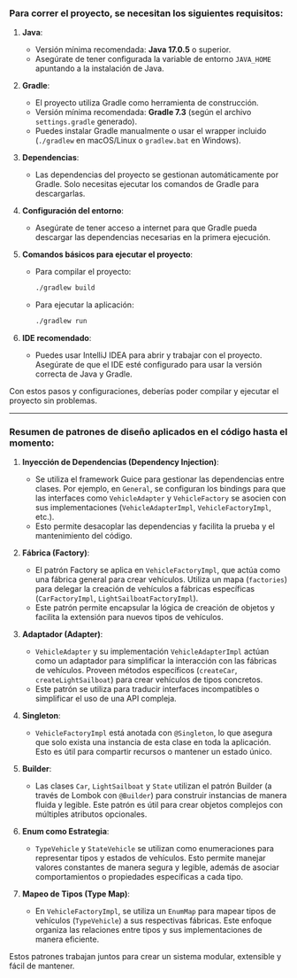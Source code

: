 ### Para correr el proyecto, se necesitan los siguientes requisitos:

1. **Java**:
   - Versión mínima recomendada: **Java 17.0.5** o superior.
   - Asegúrate de tener configurada la variable de entorno `JAVA_HOME` apuntando a la instalación de Java.

2. **Gradle**:
   - El proyecto utiliza Gradle como herramienta de construcción.
   - Versión mínima recomendada: **Gradle 7.3** (según el archivo `settings.gradle` generado).
   - Puedes instalar Gradle manualmente o usar el wrapper incluido (`./gradlew` en macOS/Linux o `gradlew.bat` en Windows).

3. **Dependencias**:
   - Las dependencias del proyecto se gestionan automáticamente por Gradle. Solo necesitas ejecutar los comandos de Gradle para descargarlas.

4. **Configuración del entorno**:
   - Asegúrate de tener acceso a internet para que Gradle pueda descargar las dependencias necesarias en la primera ejecución.

5. **Comandos básicos para ejecutar el proyecto**:
   - Para compilar el proyecto:
     ```bash
     ./gradlew build
     ```
   - Para ejecutar la aplicación:
     ```bash
     ./gradlew run
     ```

6. **IDE recomendado**:
   - Puedes usar IntelliJ IDEA para abrir y trabajar con el proyecto. Asegúrate de que el IDE esté configurado para usar la versión correcta de Java y Gradle.

Con estos pasos y configuraciones, deberías poder compilar y ejecutar el proyecto sin problemas.

---

### Resumen de patrones de diseño aplicados en el código hasta el momento:

1. **Inyección de Dependencias (Dependency Injection)**:
    - Se utiliza el framework Guice para gestionar las dependencias entre clases. Por ejemplo, en `General`, se configuran los bindings para que las interfaces como `VehicleAdapter` y `VehicleFactory` se asocien con sus implementaciones (`VehicleAdapterImpl`, `VehicleFactoryImpl`, etc.).
    - Esto permite desacoplar las dependencias y facilita la prueba y el mantenimiento del código.

2. **Fábrica (Factory)**:
    - El patrón Factory se aplica en `VehicleFactoryImpl`, que actúa como una fábrica general para crear vehículos. Utiliza un mapa (`factories`) para delegar la creación de vehículos a fábricas específicas (`CarFactoryImpl`, `LightSailboatFactoryImpl`).
    - Este patrón permite encapsular la lógica de creación de objetos y facilita la extensión para nuevos tipos de vehículos.

3. **Adaptador (Adapter)**:
    - `VehicleAdapter` y su implementación `VehicleAdapterImpl` actúan como un adaptador para simplificar la interacción con las fábricas de vehículos. Proveen métodos específicos (`createCar`, `createLightSailboat`) para crear vehículos de tipos concretos.
    - Este patrón se utiliza para traducir interfaces incompatibles o simplificar el uso de una API compleja.

4. **Singleton**:
    - `VehicleFactoryImpl` está anotada con `@Singleton`, lo que asegura que solo exista una instancia de esta clase en toda la aplicación. Esto es útil para compartir recursos o mantener un estado único.

5. **Builder**:
    - Las clases `Car`, `LightSailboat` y `State` utilizan el patrón Builder (a través de Lombok con `@Builder`) para construir instancias de manera fluida y legible. Este patrón es útil para crear objetos complejos con múltiples atributos opcionales.

6. **Enum como Estrategia**:
    - `TypeVehicle` y `StateVehicle` se utilizan como enumeraciones para representar tipos y estados de vehículos. Esto permite manejar valores constantes de manera segura y legible, además de asociar comportamientos o propiedades específicas a cada tipo.

7. **Mapeo de Tipos (Type Map)**:
    - En `VehicleFactoryImpl`, se utiliza un `EnumMap` para mapear tipos de vehículos (`TypeVehicle`) a sus respectivas fábricas. Este enfoque organiza las relaciones entre tipos y sus implementaciones de manera eficiente.

Estos patrones trabajan juntos para crear un sistema modular, extensible y fácil de mantener.